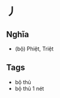 # 丿

## Nghĩa
* (bộ) Phiệt, Triệt

## Tags
* bộ thủ
* bộ thủ 1 nét

<script>window.HANZI_FIELD='丿';</script>
